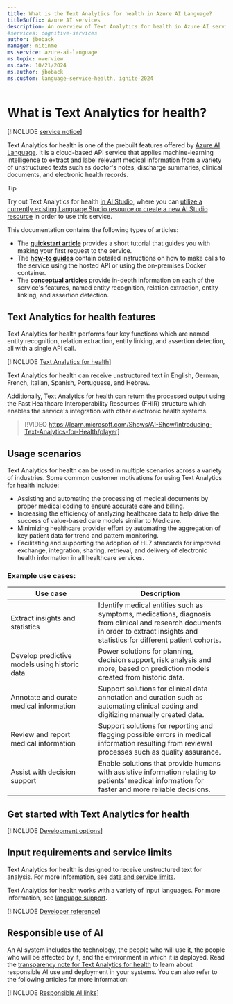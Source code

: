 ```yaml
---
title: What is the Text Analytics for health in Azure AI Language?
titleSuffix: Azure AI services
description: An overview of Text Analytics for health in Azure AI services, which helps you extract medical information from unstructured text, like clinical documents.
#services: cognitive-services
author: jboback
manager: nitinme
ms.service: azure-ai-language
ms.topic: overview
ms.date: 10/21/2024
ms.author: jboback
ms.custom: language-service-health, ignite-2024
---
```


# What is Text Analytics for health?

[!INCLUDE [service notice](includes/service-notice.md)]

Text Analytics for health is one of the prebuilt features offered by [Azure AI Language](../overview.md). It is a cloud-based API service that applies machine-learning intelligence to extract and label relevant medical information from a variety of unstructured texts such as doctor's notes, discharge summaries, clinical documents, and electronic health records. 

> [!TIP]
> Try out Text Analytics for health [in AI Studio](https://ai.azure.com/explore/language), where you can [utilize a currently existing Language Studio resource or create a new AI Studio resource](../../../ai-studio/ai-services/connect-ai-services.md) in order to use this service. 

This documentation contains the following types of articles:
* The [**quickstart article**](quickstart.md) provides a short tutorial that guides you with making your first request to the service.
* The [**how-to guides**](how-to/call-api.md) contain detailed instructions on how to make calls to the service using the hosted API or using the on-premises Docker container.
* The [**conceptual articles**](concepts/health-entity-categories.md) provide in-depth information on each of the service's features, named entity recognition, relation extraction, entity linking, and assertion detection.

## Text Analytics for health features

Text Analytics for health performs four key functions which are named entity recognition, relation extraction, entity linking, and assertion detection, all with a single API call.

[!INCLUDE [Text Analytics for health](includes/features.md)]

Text Analytics for health can receive unstructured text in English, German, French, Italian, Spanish, Portuguese, and Hebrew.

Additionally, Text Analytics for health can return the processed output using the Fast Healthcare Interoperability Resources (FHIR) structure which enables the service's integration with other electronic health systems.  



> [!VIDEO https://learn.microsoft.com/Shows/AI-Show/Introducing-Text-Analytics-for-Health/player]

## Usage scenarios

Text Analytics for health can be used in multiple scenarios across a variety of industries.
Some common customer motivations for using Text Analytics for health include:
* Assisting and automating the processing of medical documents by proper medical coding to ensure accurate care and billing.
* Increasing the efficiency of analyzing healthcare data to help drive the success of value-based care models similar to Medicare.
* Minimizing healthcare provider effort by automating the aggregation of key patient data for trend and pattern monitoring.
* Facilitating and supporting the adoption of HL7 standards for improved exchange, integration, sharing, retrieval, and delivery of electronic health information in all healthcare services.    

### Example use cases: 

|Use case|Description|
|--|--|
|Extract insights and statistics|Identify medical entities such as symptoms, medications, diagnosis from clinical and research documents in order to extract insights and statistics for different patient cohorts.|
|Develop predictive models using historic data|Power solutions for planning, decision support, risk analysis and more, based on prediction models created from historic data.|
|Annotate and curate medical information|Support solutions for clinical data annotation and curation such as automating clinical coding and digitizing manually created data.|
|Review and report medical information|Support solutions for reporting and flagging possible errors in medical information resulting from reviewal processes such as quality assurance.|
|Assist with decision support|Enable solutions that provide humans with assistive information relating to patients’ medical information for faster and more reliable decisions.|

## Get started with Text Analytics for health

[!INCLUDE [Development options](./includes/development-options.md)] 


## Input requirements and service limits

Text Analytics for health is designed to receive unstructured text for analysis. For more information, see [data and service limits](../concepts/data-limits.md).

Text Analytics for health works with a variety of input languages. For more information,  see [language support](language-support.md).

[!INCLUDE [Developer reference](../includes/reference-samples-text-analytics.md)] 


## Responsible use of AI 

An AI system includes the technology, the people who will use it, the people who will be affected by it, and the environment in which it is deployed. Read the [transparency note for Text Analytics for health](/legal/cognitive-services/language-service/transparency-note-health?context=/azure/ai-services/language-service/context/context) to learn about responsible AI use and deployment in your systems. You can also refer to the following articles for more information:

[!INCLUDE [Responsible AI links](../includes/overview-responsible-ai-links.md)]
